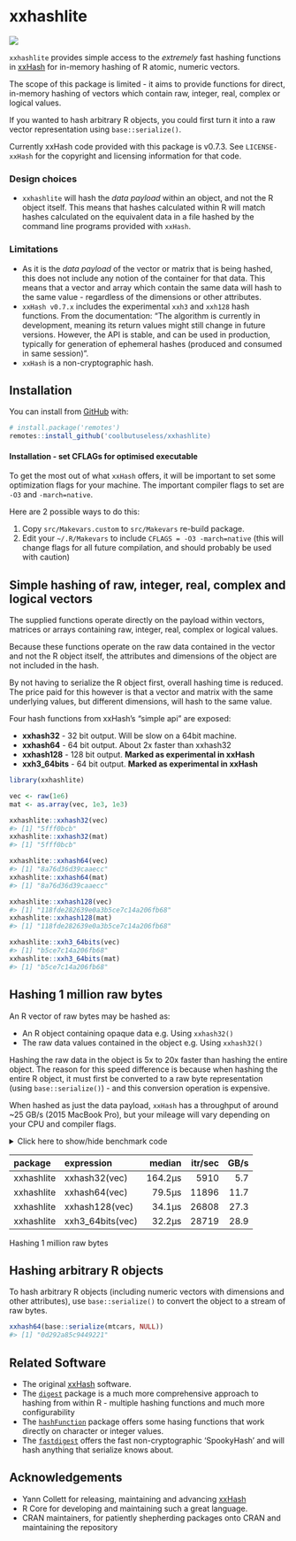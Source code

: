 
<!-- README.md is generated from README.Rmd. Please edit that file -->

# xxhashlite

<!-- badges: start -->

![](https://img.shields.io/badge/cool-useless-green.svg)
<!-- badges: end -->

`xxhashlite` provides simple access to the *extremely* fast hashing
functions in [xxHash](https://cyan4973.github.io/xxHash/) for in-memory
hashing of R atomic, numeric vectors.

The scope of this package is limited - it aims to provide functions for
direct, in-memory hashing of vectors which contain raw, integer, real,
complex or logical values.

If you wanted to hash arbitrary R objects, you could first turn it into
a raw vector representation using `base::serialize()`.

Currently xxHash code provided with this package is v0.7.3. See
`LICENSE-xxHash` for the copyright and licensing information for that
code.

### Design choices

  - `xxhashlite` will hash the *data payload* within an object, and not
    the R object itself. This means that hashes calculated within R will
    match hashes calculated on the equivalent data in a file hashed by
    the command line programs provided with `xxHash`.

### Limitations

  - As it is the *data payload* of the vector or matrix that is being
    hashed, this does not include any notion of the container for that
    data. This means that a vector and array which contain the same data
    will hash to the same value - regardless of the dimensions or other
    attributes.
  - `xxHash v0.7.x` includes the experimental `xxh3` and `xxh128` hash
    functions. From the documentation: “The algorithm is currently in
    development, meaning its return values might still change in future
    versions. However, the API is stable, and can be used in production,
    typically for generation of ephemeral hashes (produced and consumed
    in same session)”.
  - `xxHash` is a non-cryptographic hash.

## Installation

You can install from
[GitHub](https://github.com/coolbutuseless/xxhashlite) with:

``` r
# install.package('remotes')
remotes::install_github('coolbutuseless/xxhashlite)
```

#### Installation - set CFLAGs for optimised executable

To get the most out of what `xxHash` offers, it will be important to set
some optimization flags for your machine. The important compiler flags
to set are `-O3` and `-march=native`.

Here are 2 possible ways to do this:

1.  Copy `src/Makevars.custom` to `src/Makevars` re-build package.
2.  Edit your `~/.R/Makevars` to include `CFLAGS = -O3 -march=native`
    (this will change flags for all future compilation, and should
    probably be used with caution)

## Simple hashing of raw, integer, real, complex and logical vectors

The supplied functions operate directly on the payload within vectors,
matrices or arrays containing raw, integer, real, complex or logical
values.

Because these functions operate on the raw data contained in the vector
and not the R object itself, the attributes and dimensions of the object
are not included in the hash.

By not having to serialize the R object first, overall hashing time is
reduced. The price paid for this however is that a vector and matrix
with the same underlying values, but different dimensions, will hash to
the same value.

Four hash functions from xxHash’s “simple api” are exposed:

  - **xxhash32** - 32 bit output. Will be slow on a 64bit machine.
  - **xxhash64** - 64 bit output. About 2x faster than xxhash32
  - **xxhash128** - 128 bit output. **Marked as experimental in xxHash**
  - **xxh3\_64bits** - 64 bit output. **Marked as experimental in
    xxHash**

<!-- end list -->

``` r
library(xxhashlite)

vec <- raw(1e6)
mat <- as.array(vec, 1e3, 1e3)

xxhashlite::xxhash32(vec)
#> [1] "5fff0bcb"
xxhashlite::xxhash32(mat)
#> [1] "5fff0bcb"

xxhashlite::xxhash64(vec)
#> [1] "8a76d36d39caaecc"
xxhashlite::xxhash64(mat)
#> [1] "8a76d36d39caaecc"

xxhashlite::xxhash128(vec)
#> [1] "118fde282639e0a3b5ce7c14a206fb68"
xxhashlite::xxhash128(mat)
#> [1] "118fde282639e0a3b5ce7c14a206fb68"

xxhashlite::xxh3_64bits(vec)
#> [1] "b5ce7c14a206fb68"
xxhashlite::xxh3_64bits(mat)
#> [1] "b5ce7c14a206fb68"
```

## Hashing 1 million raw bytes

An R vector of raw bytes may be hashed as:

  - An R object containing opaque data e.g. Using `xxhash32()`
  - The raw data values contained in the object e.g. Using `xxhash32()`

Hashing the raw data in the object is 5x to 20x faster than hashing the
entire object. The reason for this speed difference is because when
hashing the entire R object, it must first be converted to a raw byte
representation (using `base::serialize()`) - and this conversion
operation is expensive.

When hashed as just the data payload, `xxHash` has a throughput of
around \~25 GB/s (2015 MacBook Pro), but your mileage will vary
depending on your CPU and compiler flags.

<details>

<summary> Click here to show/hide benchmark code </summary>

``` r
library(xxhashlite)

N   <- 1e6
vec <- as.raw(seq(N) %% 256)

res <- bench::mark(
  xxhash32(vec),
  xxhash64(vec),
  xxhash128(vec),
  xxh3_64bits(vec),
  check = FALSE
)
```

</details>

| package    | expression        |  median | itr/sec | GB/s |
| :--------- | :---------------- | ------: | ------: | ---: |
| xxhashlite | xxhash32(vec)     | 164.2µs |    5910 |  5.7 |
| xxhashlite | xxhash64(vec)     |  79.5µs |   11896 | 11.7 |
| xxhashlite | xxhash128(vec)    |  34.1µs |   26808 | 27.3 |
| xxhashlite | xxh3\_64bits(vec) |  32.2µs |   28719 | 28.9 |

Hashing 1 million raw bytes

## Hashing arbitrary R objects

To hash arbitrary R objects (including numeric vectors with dimensions
and other attributes), use `base::serialize()` to convert the object to
a stream of raw bytes.

``` r
xxhash64(base::serialize(mtcars, NULL))
#> [1] "0d292a85c9449221"
```

## Related Software

  - The original [xxHash](https://cyan4973.github.io/xxHash/) software.
  - The [`digest`](https://cran.r-project.org/package=digest) package is
    a much more comprehensive approach to hashing from within R -
    multiple hashing functions and much more configurability
  - The
    [`hashFunction`](https://cran.r-project.org/package=hashFunction)
    package offers some hasing functions that work directly on character
    or integer values.
  - The [`fastdigest`](https://cran.r-project.org/package=fastdigest)
    offers the fast non-cryptographic ‘SpookyHash’ and will hash
    anything that serialize knows about.

## Acknowledgements

  - Yann Collett for releasing, maintaining and advancing
    [xxHash](https://cyan4973.github.io/xxHash/)
  - R Core for developing and maintaining such a great language.
  - CRAN maintainers, for patiently shepherding packages onto CRAN and
    maintaining the repository

